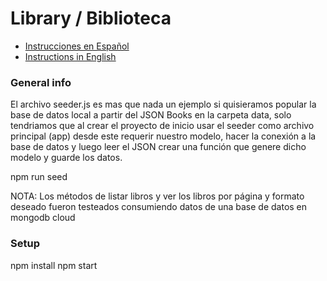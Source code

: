 # Library / Biblioteca

- [Instrucciones en Español](README_ES.md)
- [Instructions in English](README_EN.md)

### General info

El archivo seeder.js es mas que nada un ejemplo si quisieramos popular la base de datos local a partir
del JSON Books en la carpeta data, solo tendriamos que al crear el proyecto de inicio usar el seeder como archivo principal
(app) desde este requerir nuestro modelo, hacer la conexión a la base de datos y luego leer el JSON
crear una función que genere dicho modelo y guarde los datos.

npm run seed

NOTA:
Los métodos de listar libros y ver los libros por página y formato deseado fueron testeados consumiendo datos de una base de datos en mongodb cloud

### Setup

npm install
npm start
